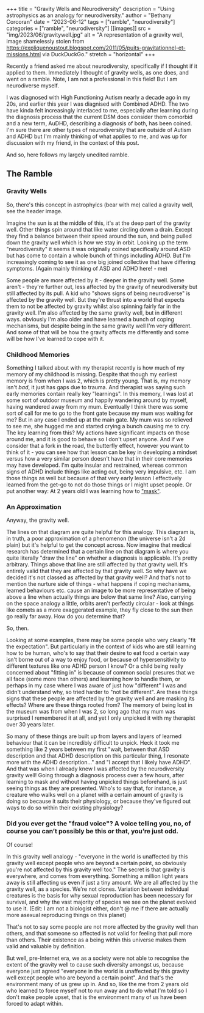 +++
title = "Gravity Wells and Neurodiversity"
description = "Using astrophysics as an analogy for neurodiversity."
author = "Bethany Corcoran"
date = "2023-06-12"
tags = ["ramble", "neurodiversity"]
categories = ["ramble", "neurodiversity"]
[[images]]
  src = "img/2023/06/gravitywell.jpg"
  alt = "A representation of a gravity well, image shamelessly stolen from https://expliquenoustout.blogspot.com/2011/05/puits-gravitationnel-et-missions.html via DuckDuckGo."
  stretch = "horizontal"
+++

Recently a friend asked me about neurodiversity, specifically if I thought if it applied to them. Immediately I thought of gravity wells, as one does, and went on a ramble. 
Note, I am not a professional in this field! But I am neurodiverse myself. 

I was diagnosed with High Functioning Autism nearly a decade ago in my 20s, and earlier this year I was diagnised with Combined ADHD. The two have kinda felt increasingly interlaced to me, especially after learning during the diagnosis process that the current DSM does consider them comorbid and a new term, AuDHD, describing a diagnosis of both, has been coined. I'm sure there are other types of neurodiversity that are outside of Autism and ADHD but I'm mainly thinking of what applies to me, and was up for discussion with my friend, in the context of this post.

And so, here follows my largely unedited ramble.
<!--more-->

## The Ramble
### Gravity Wells
So, there's this concept in astrophyics (bear with me) called a gravity well, see the header image.

Imagine the sun is at the middle of this, it's at the deep part of the gravity well. Other things spin around that like water circling down a drain. Except they find a balance between their speed around the sun, and being pulled down the gravity well which is how we stay in orbit. Looking up the term "neurodiversity" it seems it was originally coined specifically around ASD but has come to contain a whole bunch of things including ADHD. But I'm increasingly coming to see it as one big joined collective that have differing symptoms. (Again mainly thinking of ASD and ADHD here! - me)

Some people are more affected by it - deeper in the gravity well. Some aren't - they're further out, less affected by the gravity of neurodiversity but still affected by its pull. A kid who "shows signs of being neurodiverse" is affected by the gravity well. But they're thrust into a world that expects them to not be affected by gravity whilst also spinning fairly far in the gravity well. I'm also affected by the same gravity well, but in different ways. obviously I'm also older and have learned a bunch of coping mechanisms, but despite being in the same gravity well I'm very different. And some of that will be how the gravity affects me differently and some will be how I've learned to cope with it.

### Childhood Memories
Something I talked about with my therapist recently is how much of my memory of my childhood is missing. Despite that though my earliest memory is from when I was 2, which is pretty young. That is, my memory isn't *bad*, it just has gaps due to trauma. And therapist was saying such early memories contain really key "learnings". In this memory, I was lost at some sort of outdoor museum and happily wandering around by myself, having wandered away from my mum. Eventually I think there was some sort of call for me to go to the front gate because my mum was waiting for me? But in any case I ended up at the main gate. My mum was so relieved to see me, she hugged me and started crying a bunch causing me to cry.
The key learning from this? My actions have significant impacts on those around me, and it is good to behave so I don't upset anyone.
And if we consider that a fork in the road, the butterfly effect, however you want to think of it - you can see how that lesson can be key in developing a mindset versus how a very similar person doesn't have that in their core memories may have developed. I'm quite insular and restrained, whereas common signs of ADHD include things like acting out, being very impulsive, etc. I am those things as well but because of that very early lesson I effectively learned from the get-go to not do those things or I might upset people. Or put another way: At 2 years old I was learning how to ["mask"](https://theconversation.com/what-are-masking-and-camouflaging-in-the-context-of-autism-and-adhd-193446).

### An Approximation
Anyway, the gravity well.

The lines on that diagram are quite helpful for this analogy. This diagram is, in truth, a poor approximation of a phenomenon (the universe isn't a 2d plain) but it's helpful to get the concept across. Now imagine that medical research has determined that a certain line on that diagram is where you quite literally "draw the line" on whether a diagnosis is applicable. It's pretty arbitrary. Things above that line are still affected by that gravity well. It's entirely valid that they are affected by that gravity well. So why have we decided it's not classed as affected by that gravity well?
And that's not to mention the nurture side of things - what happens if coping mechanisms, learned behaviours etc. cause an image to be more representative of being above a line when actually things are below that same line?
Also, carrying on the space analogy a little, orbits aren't perfectly circular - look at things like comets as a more exaggerated example, they fly close to the sun then go really far away. How do you determine that?

So, then.

Looking at some examples, there may be some people who very clearly "fit the expectation". But particularly in the context of kids who are still learning how to be human, who's to say that their desire to eat food a certain way isn't borne out of a way to enjoy food, or because of hypersensitivity to different textures like one ADHD person I know? Or a child being really concerned about "fitting in" is because of common social presures that we all face (some more than others) and learning how to handle them, or perhaps in my case where I was aware of just how "different" I was and didn't understand why, so tried harder to "not be different". Are these things signs that these people are affected by the gravity well and are masking its effects? Where are these things rooted from? The memory of being lost in the museum was from when I was 2, so long ago that my mum was surprised I remembered it at all, and yet I only unpicked it with my therapist over 30 years later. 

So many of these things are built up from layers and layers of learned behaviour that it can be incredibly difficult to unpick. Heck it took me something like 2 years between my first "wait, between that ASD description and that ADHD description on this particular thing, I resonate more with the ADHD description..." and "I accept that I likely have ADHD". And that was when I already knew I was affected by the neurodiversity gravity well! Going through a diagnosis process over a few hours, after learning to mask and without having unpicked things beforehand, is just seeing things as they are presented. Who's to say that, for instance, a creature who walks well on a planet with a certain amount of gravity is doing so because it suits their physiology, or because they've figured out ways to do so within their existing physiology?

### Did you ever get the "fraud voice"? A voice telling you, no, of course you can’t possibly be this or that, you’re just odd. 

Of course!

In this gravity well analogy - "everyone in the world is unaffected by this gravity well except people who are beyond a certain point, so obviously you're not affected by this gravity well too." The secret is that gravity is everywhere, and comes from everything. Something a million light years away is still affecting us even if just a tiny amount. We are all affected by the gravity well, as a species. We're not clones. Variation between individual creatures is the basis for why sexual reproduction has been necessary for survival, and why the vast majority of species we see on the planet evolved to use it. (Edit: I am not a biologist either, don't @ me if there are actually more asexual reproducing things on this planet) 

That's not to say some people are not more affected by the gravity well than others, and that someone so affected is not valid for feeling that pull more than others. Their existence as a being within this universe makes them valid and valuable by definition.

But well, pre-Internet era, we as a society were not able to recognise the extent of the gravity well to cause such diversity amongst us, because everyone just agreed "everyone in the world is unaffected by this gravity well except people who are beyond a certain point". And that's the environment many of us grew up in. And so, like the me from 2 years old who learned to force myself not to run away and to do what I'm told so I don't make people upset, that is the environment many of us have been forced to adapt within.